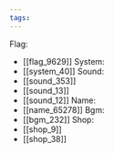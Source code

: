 ```yaml
---
tags:
---
```

Flag:
- [[flag_9629]]
System:
- [[system_40]]
Sound:
- [[sound_353]]
- [[sound_13]]
- [[sound_12]]
Name:
- [[name_65278]]
Bgm:
- [[bgm_232]]
Shop:
- [[shop_9]]
- [[shop_38]]
